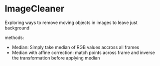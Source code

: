 # ImageCleaner

Exploring ways to remove moving objects in images to leave just background

methods:

- Median: Simply take median of RGB values accross all frames
- Median with affine correction: match points across frame and inverse the transformation before applying median

